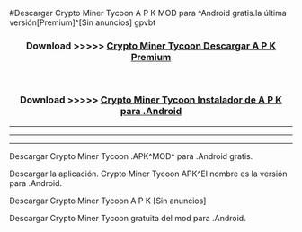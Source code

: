 #Descargar Crypto Miner Tycoon  A P K MOD para ^Android gratis.la última versión[Premium]^[Sin anuncios] gpvbt



<div align="center">
<h3>Download >>>>> <a href="https://es-web.web.app/?es= ${title}">Crypto Miner Tycoon  Descargar A P K Premium</a></h3><br>

<h3>Download >>>>> <a href="https://es-web.web.app/?es= ${title}">Crypto Miner Tycoon  Instalador de A P K para .Android</a></h3>
</div>


----------------------------------------------------------

----------------------------------------------------------

----------------------------------------------------------

Descargar Crypto Miner Tycoon  .APK^MOD^ para .Android gratis.

Descargar la aplicación. Crypto Miner Tycoon  APK^El nombre es la versión para .Android.

Descargar Crypto Miner Tycoon  A P K [Sin anuncios]

Descargar Crypto Miner Tycoon  gratuita del mod para .Android.
